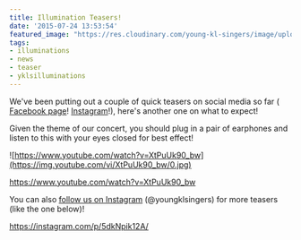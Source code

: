 ```yaml
---
title: Illumination Teasers!
date: '2015-07-24 13:53:54'
featured_image: "https://res.cloudinary.com/young-kl-singers/image/upload/c_crop,g_north,h_1887,w_3355/v1523174216/YKLS%202015%20Illuminations%20Poster.jpg"
tags:
- illuminations
- news
- teaser
- yklsilluminations
---
```


We've been putting out a couple of quick teasers on social media so far (
[Facebook page](https://www.facebook.com/youngklsingers)! 
[Instagram](https://instagram.com/youngklsingers/)!), here's another one on what to expect!

Given the theme of our concert, you should plug in a pair of earphones and listen to this with your eyes closed for best effect!

![https://www.youtube.com/watch?v=XtPuUk90_bw](https://img.youtube.com/vi/XtPuUk90_bw/0.jpg)

https://www.youtube.com/watch?v=XtPuUk90_bw

You can also 
[follow us on Instagram](https://instagram.com/youngklsingers/) (@youngklsingers) for more teasers (like the one below)!

https://instagram.com/p/5dkNpik12A/
